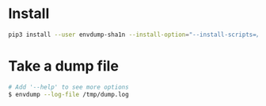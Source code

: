 
# Install
```bash
pip3 install --user envdump-sha1n --install-option="--install-scripts=/usr/local/bin"
```

# Take a dump file
```bash
# Add '--help' to see more options
$ envdump --log-file /tmp/dump.log
```

